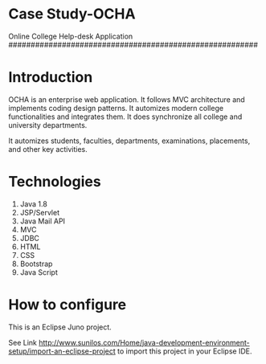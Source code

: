 # Case Study-OCHA
Online College Help-desk Application
########################################################
# Introduction 

OCHA is an enterprise web application. It follows MVC architecture and implements coding design patterns. It automizes modern college functionalities and integrates them.  It does synchronize all college and university departments.

It automizes students, faculties, departments, examinations, placements, and other key activities. 

# Technologies 
1. Java 1.8
1. JSP/Servlet
1. Java Mail API
1. MVC 
1. JDBC
1. HTML
1. CSS
1. Bootstrap
1. Java Script

# How to configure 
This is an Eclipse Juno project.  

See Link http://www.sunilos.com/Home/java-development-environment-setup/import-an-eclipse-project   to import this  project in your Eclipse IDE.
